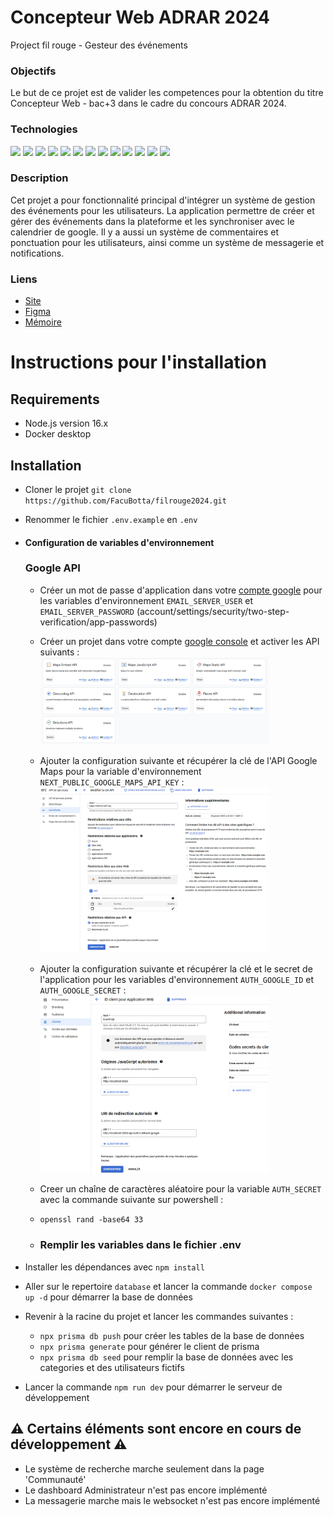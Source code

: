 # Concepteur Web ADRAR 2024

Project fil rouge - Gesteur des événements

### Objectifs

Le but de ce projet est de valider les competences pour la obtention du titre Concepteur Web - bac+3 dans le cadre du concours ADRAR 2024.

### Technologies

<div>
  <img height="50" src="https://user-images.githubusercontent.com/25181517/183898674-75a4a1b1-f960-4ea9-abcb-637170a00a75.png">
  <img height="50" src="https://user-images.githubusercontent.com/25181517/192158954-f88b5814-d510-4564-b285-dff7d6400dad.png">
  <img height="50" src="https://user-images.githubusercontent.com/25181517/117447155-6a868a00-af3d-11eb-9cfe-245df15c9f3f.png">
  <img height="50" src="https://user-images.githubusercontent.com/25181517/183890598-19a0ac2d-e88a-4005-a8df-1ee36782fde1.png">
  <img height="50" src="https://user-images.githubusercontent.com/25181517/183897015-94a058a6-b86e-4e42-a37f-bf92061753e5.png">
  <img height="50" src="https://github.com/marwin1991/profile-technology-icons/assets/136815194/5f8c622c-c217-4649-b0a9-7e0ee24bd704">
  <img height="50" src="https://user-images.githubusercontent.com/25181517/183568594-85e280a7-0d7e-4d1a-9028-c8c2209e073c.png">
  <img height="50" src="https://user-images.githubusercontent.com/25181517/121401671-49102800-c959-11eb-9f6f-74d49a5e1774.png">
  <img height="50" src="https://user-images.githubusercontent.com/25181517/183896128-ec99105a-ec1a-4d85-b08b-1aa1620b2046.png">
  <img height="50" src="https://user-images.githubusercontent.com/25181517/117207330-263ba280-adf4-11eb-9b97-0ac5b40bc3be.png">
  <img height="50" src="https://user-images.githubusercontent.com/25181517/202896760-337261ed-ee92-4979-84c4-d4b829c7355d.png">
  <img height="50" src="https://user-images.githubusercontent.com/25181517/192108891-d86b6220-e232-423a-bf5f-90903e6887c3.png">
  <img height="50" src="https://user-images.githubusercontent.com/25181517/192108372-f71d70ac-7ae6-4c0d-8395-51d8870c2ef0.png">
</div>

### Description

Cet projet a pour fonctionnalité principal d'intégrer un système de gestion des événements pour les utilisateurs. La application permettre de créer et gérer des événements dans la plateforme et les synchroniser avec le calendrier de google. Il y a aussi un système de commentaires et ponctuation pour les utilisateurs, ainsi comme un système de messagerie et notifications.

### Liens

- [Site](https://filrouge2024.vercel.app/)
- [Figma](https://www.figma.com/design/dKas1GBEozCmW0RuG331EI/fil-rouge-2024?node-id=0-1&t=OdAsUR6EVt98mwsm-1)
- [Mémoire](https://docs.google.com/document/d/1DcWckybC7697-RW4LytWSzO_2fi7GIXWQsl40YLe4oQ/edit?usp=sharing)

# Instructions pour l'installation

## Requirements

- Node.js version 16.x
- Docker desktop

## Installation

- Cloner le projet `git clone https://github.com/FacuBotta/filrouge2024.git`
- Renommer le fichier `.env.example` en `.env`

- #### Configuration de variables d'environnement

  ### Google API

  - Créer un mot de passe d'application dans votre [compte google](https://myaccount.google.com/security) pour les variables d'environnement `EMAIL_SERVER_USER` et `EMAIL_SERVER_PASSWORD` (account/settings/security/two-step-verification/app-passwords)
  - Créer un projet dans votre compte [google console](https://console.cloud.google.com/welcome?_gl=1*1vr2jyh*_up*MQ..&gclid=CjwKCAiAt4C-BhBcEiwA8Kp0CTv4ZuMssDGWGkDPXxaQVxpVz3RvM8-tJ8tiEQKc3TR1xHTT-fkqGxoC-UIQAvD_BwE&gclsrc=aw.ds&inv=1&invt=AbqsTQ&project=filrouge2024&pli=1) et activer les API suivants :\
    <img src="./tpFiles/images-readme/google_console_api.png" width="80%">
  - Ajouter la configuration suivante et récupérer la clé de l'API Google Maps pour la variable d'environnement `NEXT_PUBLIC_GOOGLE_MAPS_API_KEY` :\
    <img src="./tpFiles/images-readme/google_console_config_maps.png" width="80%">
  - Ajouter la configuration suivante et récupérer la clé et le secret de l'application pour les variables d'environnement `AUTH_GOOGLE_ID` et `AUTH_GOOGLE_SECRET` :\
    <img src="./tpFiles/images-readme/google_console_config_auth.png" width="80%">

  - Creer un chaîne de caractères aléatoire pour la variable `AUTH_SECRET` avec la commande suivante sur powershell :
  - `openssl rand -base64 33`
  - ### Remplir les variables dans le fichier .env

- Installer les dépendances avec `npm install`
- Aller sur le repertoire `database` et lancer la commande `docker compose up -d` pour démarrer la base de données
- Revenir à la racine du projet et lancer les commandes suivantes :
  - `npx prisma db push` pour créer les tables de la base de données
  - `npx prisma generate` pour générer le client de prisma
  - `npx prisma db seed` pour remplir la base de données avec les categories et des utilisateurs fictifs
- Lancer la commande `npm run dev` pour démarrer le serveur de développement

## ⚠️ Certains éléments sont encore en cours de développement ⚠️

- Le système de recherche marche seulement dans la page 'Communauté'
- Le dashboard Administrateur n'est pas encore implémenté
- La messagerie marche mais le websocket n'est pas encore implémenté
